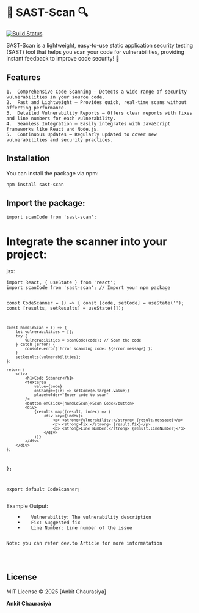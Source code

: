 <h1 class="code-line" data-line-start=0 data-line-end=1 ><a id="_SASTScan__0"></a>📜 SAST-Scan 🔍</h1>
<p class="has-line-data" data-line-start="2" data-line-end="3"><a href="https://travis-ci.org/joemccann/dillinger"><img src="https://travis-ci.org/joemccann/dillinger.svg?branch=master" alt="Build Status"></a></p>
<p class="has-line-data" data-line-start="4" data-line-end="5">SAST-Scan is a lightweight, easy-to-use static application security testing (SAST) tool that helps you scan your code for vulnerabilities, providing instant feedback to improve code security! 🚀</p>
<h2 class="code-line" data-line-start=7 data-line-end=8 ><a id="Features_7"></a>Features</h2>
<pre><code>1.  Comprehensive Code Scanning – Detects a wide range of security vulnerabilities in your source code.
2.  Fast and Lightweight – Provides quick, real-time scans without affecting performance.
3.  Detailed Vulnerability Reports – Offers clear reports with fixes and line numbers for each vulnerability.
4.  Seamless Integration – Easily integrates with JavaScript frameworks like React and Node.js.
5.  Continuous Updates – Regularly updated to cover new vulnerabilities and security practices.
</code></pre>
<h2 class="code-line" data-line-start=19 data-line-end=20 ><a id="Installation_19"></a>Installation</h2>
<p class="has-line-data" data-line-start="21" data-line-end="22">You can install the package via npm:</p>
<pre><code class="has-line-data" data-line-start="24" data-line-end="26" class="language-sh">npm install sast-scan
</code></pre>
<h2 class="code-line" data-line-start=26 data-line-end=27 ><a id="Import_the_package_26"></a>Import the package:</h2>
<pre><code class="has-line-data" data-line-start="29" data-line-end="31" class="language-js"><span class="hljs-keyword">import</span> scanCode <span class="hljs-keyword">from</span> <span class="hljs-string">'sast-scan'</span>;
</code></pre>
<h1 class="code-line" data-line-start=35 data-line-end=36 ><a id="Integrate_the_scanner_into_your_project_35"></a>Integrate the scanner into your project:</h1>
<p class="has-line-data" data-line-start="38" data-line-end="39">jsx:</p>
<pre><code class="has-line-data" data-line-start="41" data-line-end="82" class="language-js">import React, { useState } from 'react';
import scanCode from 'sast-scan'; // Import your npm package

const CodeScanner = () => {
    const [code, setCode] = useState('');
    const [results, setResults] = useState([]);

    const handleScan = () => {
        let vulnerabilities = [];
        try {
            vulnerabilities = scanCode(code); // Scan the code
        } catch (error) {
            console.error(`Error scanning code: ${error.message}`);
        }
        setResults(vulnerabilities);
    };

    return (
        <div>
            <h1>Code Scanner</h1>
            <textarea
                value={code}
                onChange={(e) => setCode(e.target.value)}
                placeholder="Enter code to scan"
            />
            <button onClick={handleScan}>Scan Code</button>
            <div>
                {results.map((result, index) => (
                    <div key={index}>
                        <p> <strong>Vulnerability:</strong> {result.message}</p>
                        <p> <strong>Fix:</strong> {result.fix}</p>
                        <p> <strong>Line Number:</strong> {result.lineNumber}</p>
                    </div>
                ))}
            </div>
        </div>
    );
};

export default CodeScanner;
</code></pre>
<p class="has-line-data" data-line-start="83" data-line-end="84">Example Output:</p>
<pre><code class="has-line-data" data-line-start="86" data-line-end="91" class="language-sh">    •    Vulnerability: The vulnerability description
    •    Fix: Suggested fix
    •    Line Number: Line number of the issue

Note: you can refer dev.to Article for more informatation

</code></pre>
<h2 class="code-line" data-line-start=92 data-line-end=93 ><a id="License_92"></a>License</h2>
<p class="has-line-data" data-line-start="94" data-line-end="95">MIT License © 2025 [Ankit Chaurasiya]</p>
<p class="has-line-data" data-line-start="96" data-line-end="97"><strong>Ankit Chaurasiyà</strong></p>
